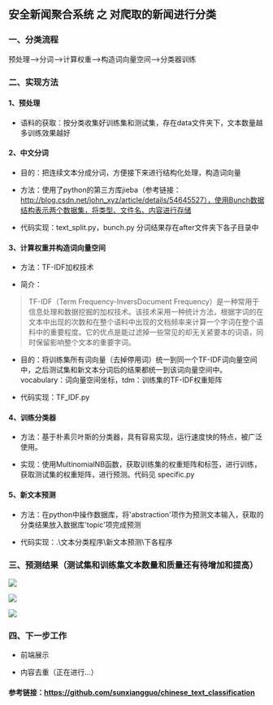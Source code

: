 ## 安全新闻聚合系统 之 对爬取的新闻进行分类

### 一、分类流程

预处理——>分词——>计算权重——>构造词向量空间——>分类器训练

### 二、实现方法

#### 1、预处理

* 语料的获取：按分类收集好训练集和测试集，存在data文件夹下，文本数量越多训练效果越好

#### 2、中文分词

* 目的：把连续文本分成分词，方便接下来进行结构化处理，构造词向量

* 方法：使用了python的第三方库jieba（参考链接：http://blog.csdn.net/john_xyz/article/details/54645527），使用Bunch数据结构表示两个数据集，将类型、文件名、内容进行存储

* 代码实现：text_split.py，bunch.py 分词结果存在after文件夹下各子目录中

#### 3、计算权重并构造词向量空间

* 方法：TF-IDF加权技术
 
* 简介：
	
> TF-IDF（Term Frequency-InversDocument Frequency）是一种常用于信息处理和数据挖掘的加权技术。该技术采用一种统计方法，根据字词的在文本中出现的次数和在整个语料中出现的文档频率来计算一个字词在整个语料中的重要程度。它的优点是能过滤掉一些常见的却无关紧要本的词语，同时保留影响整个文本的重要字词。 

* 目的：将训练集所有词向量（去掉停用词）统一到同一个TF-IDF词向量空间中，之后测试集和新文本分词后的结果都统一到该词向量空间中。vocabulary：词向量空间坐标，tdm：训练集的TF-IDF权重矩阵

* 代码实现：TF_IDF.py

#### 4、训练分类器

* 方法：基于朴素贝叶斯的分类器，具有容易实现，运行速度快的特点，被广泛使用。

* 实现：使用MultinomialNB函数，获取训练集的权重矩阵和标签，进行训练，获取测试集的权重矩阵，进行预测。代码见 specific.py

#### 5、新文本预测

* 方法：在python中操作数据库，将'abstraction'项作为预测文本输入，获取的分类结果放入数据库'topic'项完成预测

* 代码实现：.\文本分类程序\新文本预测\下各程序

### 三、预测结果（测试集和训练集文本数量和质量还有待增加和提高）

![](https://i.imgur.com/T3HDwNC.jpg)

![](https://i.imgur.com/CLP6MP6.jpg)

![](https://i.imgur.com/7Y5WR4j.jpg)

### 四、下一步工作

* 前端展示

* 内容去重（正在进行...）

#### 参考链接：https://github.com/sunxiangguo/chinese_text_classification
